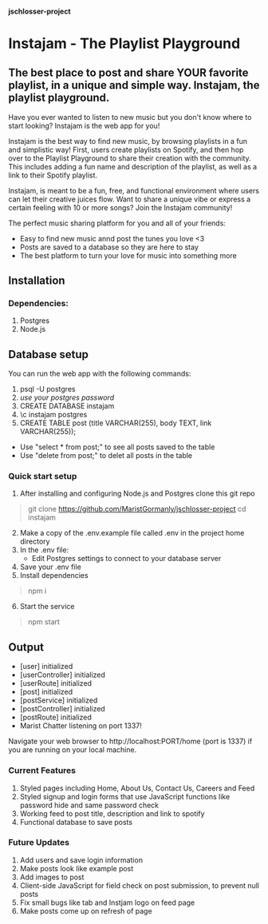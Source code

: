 #### jschlosser-project
# Instajam - The Playlist Playground
## The best place to post and share YOUR favorite playlist, in a unique and simple way. Instajam, the playlist playground.

Have you ever wanted to listen to new music but you don't know where to start looking? Instajam is the web app for you!

Instajam is the best way to find new music, by browsing playlists in a fun and simplistic way! First, users create playlists on Spotify, and then hop over to the Playlist Playground to share their creation with the community. This includes adding a fun name and description of the playlist, as well as a link to their Spotify playlist.

Instajam, is meant to be a fun, free, and functional environment where users can let their creative juices flow. Want to share a unique vibe or express a certain feeling with 10 or more songs? Join the Instajam community!  

The perfect music sharing platform for you and all of your friends:
* Easy to find new music annd post the tunes you love <3
* Posts are saved to a database so they are here to stay
* The best platform to turn your love for music into something more

## Installation  

### Dependencies:
 1. Postgres 
 2. Node.js

## Database setup
You can run the web app with the following commands: 
1. psql -U postgres
2. *use your postgres password*
3. CREATE DATABASE instajam
4. \c instajam postgres
5. CREATE TABLE post (title VARCHAR(255), body TEXT, link VARCHAR(255));
* Use "select * from post;" to see all posts saved to the table
* Use "delete from post;" to delet all posts in the table

### Quick start setup
1. After installing and configuring Node.js and Postgres clone this git repo
> git clone https://github.com/MaristGormanly/jschlosser-project
> cd instajam
2. Make a copy of the .env.example file called .env in the project home directory 
3. In the .env file: 
    * Edit Postgres settings to connect to your database server
4. Save your .env file
5. Install dependencies 
> npm i
6. Start the service
> npm start

## Output ##

- [user] initialized
- [userController] initialized
- [userRoute] initialized
- [post] initialized
- [postService] initialized
- [postController] initialized
- [postRoute] initialized
- Marist Chatter listening on port 1337!

Navigate your web browser to http://localhost:PORT/home (port is 1337) if you are running on your local machine.

### Current Features
1. Styled pages including Home, About Us, Contact Us, Careers and Feed
2. Styled signup and login forms that use JavaScript functions like password hide and same password check
3. Working feed to post title, description and link to spotify
4. Functional database to save posts

### Future Updates
1. Add users and save login information
2. Make posts look like example post
3. Add images to post
4. Client-side JavaScript for field check on post submission, to prevent null posts
5. Fix small bugs like tab and Instjam logo on feed page
6. Make posts come up on refresh of page